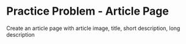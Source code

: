 # Practice Problem - Article Page
Create an article page with article image, title, short description, long description